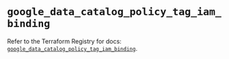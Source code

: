 # `google_data_catalog_policy_tag_iam_binding`

Refer to the Terraform Registry for docs: [`google_data_catalog_policy_tag_iam_binding`](https://registry.terraform.io/providers/hashicorp/google-beta/6.22.0/docs/resources/google_data_catalog_policy_tag_iam_binding).
